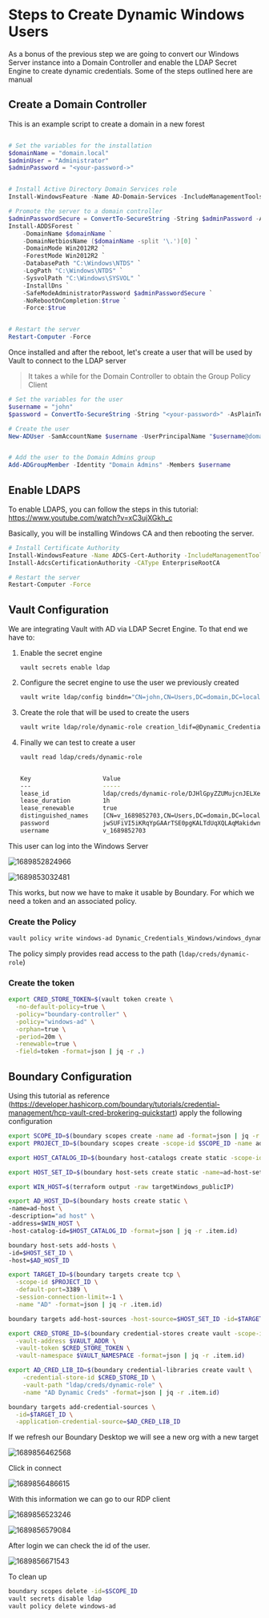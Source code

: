 # Steps to Create Dynamic Windows Users

As a bonus of the previous step we are going to convert our Windows Server instance into a Domain Controller and enable the LDAP Secret Engine to create dynamic credentials. Some of the steps outlined here are manual

## Create a Domain Controller

This is an example script to create a domain in a new forest

```powershell

# Set the variables for the installation
$domainName = "domain.local"
$adminUser = "Administrator"
$adminPassword = "<your-password->"


# Install Active Directory Domain Services role
Install-WindowsFeature -Name AD-Domain-Services -IncludeManagementTools

# Promote the server to a domain controller
$adminPasswordSecure = ConvertTo-SecureString -String $adminPassword -AsPlainText -Force
Install-ADDSForest `
    -DomainName $domainName `
    -DomainNetbiosName ($domainName -split '\.')[0] `
    -DomainMode Win2012R2 `
    -ForestMode Win2012R2 `
    -DatabasePath "C:\Windows\NTDS" `
    -LogPath "C:\Windows\NTDS" `
    -SysvolPath "C:\Windows\SYSVOL" `
    -InstallDns `
    -SafeModeAdministratorPassword $adminPasswordSecure `
    -NoRebootOnCompletion:$true `
    -Force:$true


# Restart the server
Restart-Computer -Force
```

Once installed and after the reboot, let's create a user that will be used by Vault to connect to the LDAP server

> It takes a while for the Domain Controller to obtain the Group Policy Client

```powershell
# Set the variables for the user
$username = "john"
$password = ConvertTo-SecureString -String "<your-password>" -AsPlainText -Force

# Create the user
New-ADUser -SamAccountName $username -UserPrincipalName "$username@domain.local" -Name $username -GivenName $username -Surname "Doe" -Enabled $true -PasswordNeverExpires $true -AccountPassword $password


# Add the user to the Domain Admins group
Add-ADGroupMember -Identity "Domain Admins" -Members $username
```

## Enable LDAPS

To enable LDAPS, you can follow the steps in this tutorial: https://www.youtube.com/watch?v=xC3ujXGkh_c

Basically, you will be installing Windows CA and then rebooting the server.

```bash
# Install Certificate Authority
Install-WindowsFeature -Name ADCS-Cert-Authority -IncludeManagementTools
Install-AdcsCertificationAuthority -CAType EnterpriseRootCA

# Restart the server
Restart-Computer -Force
```

## Vault Configuration

We are integrating Vault with AD via LDAP Secret Engine. To that end we have to:

1. Enable the secret engine

   ```
   vault secrets enable ldap
   ```
2. Configure the secret engine to use the user we previously created

   ```bash
   vault write ldap/config binddn="CN=john,CN=Users,DC=domain,DC=local" bindpass=<password> url=ldaps://$(terraform output -raw targetWindows_privateIP) schema=ad insecure_tls=true
   ```
3. Create the role that will be used to create the users

   ```bash
   vault write ldap/role/dynamic-role creation_ldif=@Dynamic_Credentials_Windows/creation.ldif deletion_ldif=@Dynamic_Credentials_Windows/deletion.ldif rollback_ldif=@Dynamic_Credentials_Windows/deletion.ldif default_ttl=1h max_ttl=24h username_template="v_{{unix_time}}"
   ```
4. Finally we can test to create a user

   ```bash
   vault read ldap/creds/dynamic-role


   Key                    Value
   ---                    -----
   lease_id               ldap/creds/dynamic-role/DJHlGpyZZUMujcnJELXelY6u.c2sG1
   lease_duration         1h
   lease_renewable        true
   distinguished_names    [CN=v_1689852703,CN=Users,DC=domain,DC=local CN=v_1689852703,CN=Users,DC=domain,DC=local CN=Domain Admins,CN=Users,DC=domain,DC=local]
   password               jwSUFiVI5iKRqYpGAArTSE0pgKALTdUqXQLAqMakidwnwxYVvzf0MTbkqPrUQ9Jb
   username               v_1689852703
   ```

This user can log into the Windows Server

![1689852824966](image/README/1689852824966.png)

![1689853032481](image/README/1689853032481.png)

This works, but now we have to make it usable by Boundary. For which we need a token and an associated policy.

### Create the Policy

```bash
vault policy write windows-ad Dynamic_Credentials_Windows/windows_dynamic.hcl
```

The policy simply provides read access to the path (`ldap/creds/dynamic-role`)

### Create the token

```bash
export CRED_STORE_TOKEN=$(vault token create \
  -no-default-policy=true \
  -policy="boundary-controller" \
  -policy="windows-ad" \
  -orphan=true \
  -period=20m \
  -renewable=true \
  -field=token -format=json | jq -r .)

```

## Boundary Configuration

Using this tutorial as reference (https://developer.hashicorp.com/boundary/tutorials/credential-management/hcp-vault-cred-brokering-quickstart) apply the following configuration

```bash
export SCOPE_ID=$(boundary scopes create -name ad -format=json | jq -r .item.id)
export PROJECT_ID=$(boundary scopes create -scope-id $SCOPE_ID -name ad-project -format=json | jq -r .item.id)

export HOST_CATALOG_ID=$(boundary host-catalogs create static -scope-id=$PROJECT_ID -name=ad-catalog -format=json | jq -r .item.id)

export HOST_SET_ID=$(boundary host-sets create static -name=ad-host-set -host-catalog-id=$HOST_CATALOG_ID -format=json  | jq -r .item.id)

export WIN_HOST=$(terraform output -raw targetWindows_publicIP)

export AD_HOST_ID=$(boundary hosts create static \
-name=ad-host \
-description="ad host" \
-address=$WIN_HOST \
-host-catalog-id=$HOST_CATALOG_ID -format=json | jq -r .item.id)

boundary host-sets add-hosts \
-id=$HOST_SET_ID \
-host=$AD_HOST_ID

export TARGET_ID=$(boundary targets create tcp \
  -scope-id $PROJECT_ID \
  -default-port=3389 \
  -session-connection-limit=-1 \
  -name "AD" -format=json | jq -r .item.id)

boundary targets add-host-sources -host-source=$HOST_SET_ID -id=$TARGET_ID

export CRED_STORE_ID=$(boundary credential-stores create vault -scope-id $PROJECT_ID \
  -vault-address $VAULT_ADDR \
  -vault-token $CRED_STORE_TOKEN \
  -vault-namespace $VAULT_NAMESPACE -format=json | jq -r .item.id)

export AD_CRED_LIB_ID=$(boundary credential-libraries create vault \
    -credential-store-id $CRED_STORE_ID \
    -vault-path "ldap/creds/dynamic-role" \
    -name "AD Dynamic Creds" -format=json | jq -r .item.id)

boundary targets add-credential-sources \
  -id=$TARGET_ID \
  -application-credential-source=$AD_CRED_LIB_ID

```

If we refresh our Boundary Desktop we will see a new org with a new target

![1689856462568](image/README/1689856462568.png)

Click in connect

![1689856486615](image/README/1689856486615.png)

With this information we can go to our RDP client

![1689856523246](image/README/1689856523246.png)

![1689856579084](image/README/1689856579084.png)

After login we can check the id of the user.

![1689856671543](image/README/1689856671543.png)

To clean up

```bash
boundary scopes delete -id=$SCOPE_ID
vault secrets disable ldap
vault policy delete windows-ad
```

